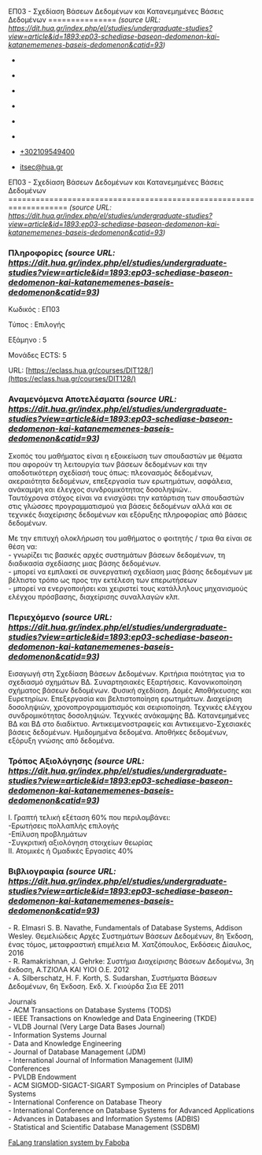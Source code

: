 ΕΠ03 - Σχεδίαση Βάσεων Δεδομένων και Κατανεμημένες Βάσεις Δεδομένων
===============    *(source URL: https://dit.hua.gr/index.php/el/studies/undergraduate-studies?view=article&id=1893:ep03-schediase-baseon-dedomenon-kai-katanememenes-baseis-dedomenon&catid=93)*

*   [](https://www.facebook.com/ditharokopio)
*   [](https://www.youtube.com/channel/UCEHkYirpXF1nSLxDCrfDZ4A)
*   [](https://www.linkedin.com/company/77699385)
*   [](https://www.instagram.com/dithua)

*   [](https://dit.hua.gr/index.php/el/studies/undergraduate-studies)
*   [](https://dit.hua.gr/index.php/en/studies/undergraduate-studies)

*   [+302109549400](tel:+302109549400)
*   [itsec@hua.gr](mailto:itsec@hua.gr)

ΕΠ03 - Σχεδίαση Βάσεων Δεδομένων και Κατανεμημένες Βάσεις Δεδομένων
===================================================================  *(source URL: https://dit.hua.gr/index.php/el/studies/undergraduate-studies?view=article&id=1893:ep03-schediase-baseon-dedomenon-kai-katanememenes-baseis-dedomenon&catid=93)*

### Πληροφορίες  *(source URL: https://dit.hua.gr/index.php/el/studies/undergraduate-studies?view=article&id=1893:ep03-schediase-baseon-dedomenon-kai-katanememenes-baseis-dedomenon&catid=93)*

Κωδικός : ΕΠ03

Τύπος : Επιλογής

Εξάμηνο : 5

Μονάδες ECTS: 5

URL: [https://eclass.hua.gr/courses/DIT128/](https://eclass.hua.gr/courses/DIT128/)

### Αναμενόμενα Αποτελέσματα  *(source URL: https://dit.hua.gr/index.php/el/studies/undergraduate-studies?view=article&id=1893:ep03-schediase-baseon-dedomenon-kai-katanememenes-baseis-dedomenon&catid=93)*

Σκοπός του μαθήματος είναι η εξοικείωση των σπουδαστών με θέματα που αφορούν τη λειτουργία των βάσεων δεδομένων και την αποδοτικότερη σχεδίασή τους όπως: πλεονασμός δεδομένων, ακεραιότητα δεδομένων, επεξεργασία των ερωτημάτων, ασφάλεια, ανάκαμψη και έλεγχος συνδρομικότητας δοσοληψιών..  
Ταυτόχρονα στόχος είναι να ενισχύσει την κατάρτιση των σπουδαστών στις γλώσσες προγραμματισμού για βάσεις δεδομένων αλλά και σε τεχνικές διαχείρισης δεδομένων και εξόρυξης πληροφορίας από βάσεις δεδομένων.  
  
Με την επιτυχή ολοκλήρωση του μαθήματος ο φοιτητής / τρια θα είναι σε θέση να:  
\- γνωρίζει τις βασικές αρχές συστημάτων βάσεων δεδομένων, τη διαδικασία σχεδίασης μιας βάσης δεδομένων.  
\- μπορεί να εμπλακεί σε συνεργατική σχεδίαση μιας βάσης δεδομένων με βέλτιστο τρόπο ως προς την εκτέλεση των επερωτήσεων  
\- μπορεί να ενεργοποιήσει και χειριστεί τους κατάλληλους μηχανισμούς ελέγχου πρόσβασης, διαχείρισης συναλλαγών κλπ.

### Περιεχόμενο  *(source URL: https://dit.hua.gr/index.php/el/studies/undergraduate-studies?view=article&id=1893:ep03-schediase-baseon-dedomenon-kai-katanememenes-baseis-dedomenon&catid=93)*

Eισαγωγή στη Σχεδίαση Βάσεων Δεδομένων. Κριτήρια ποιότητας για το σχεδιασμό σχημάτων ΒΔ. Συναρτησιακές Εξαρτήσεις. Κανονικοποίηση σχήματος βάσεων δεδομένων. Φυσική σχεδίαση. Δομές Αποθήκευσης και Ευρετηρίων. Επεξεργασία και βελτιστοποίηση ερωτημάτων. Διαχείριση δοσοληψιών, χρονοπρογραμματισμός και σειριοποίηση. Τεχνικές ελέγχου συνδρομικότητας δοσοληψιών. Τεχνικές ανάκαμψης ΒΔ. Κατανεμημένες ΒΔ και ΒΔ στο διαδίκτυο. Αντικειμενοστραφείς και Αντικειμενο-Σχεσιακές βάσεις δεδομένων. Ημιδομημένα δεδομένα. Αποθήκες δεδομένων, εξόρυξη γνώσης από δεδομένα.

### Τρόπος Αξιολόγησης  *(source URL: https://dit.hua.gr/index.php/el/studies/undergraduate-studies?view=article&id=1893:ep03-schediase-baseon-dedomenon-kai-katanememenes-baseis-dedomenon&catid=93)*

Ι. Γραπτή τελική εξέταση 60% που περιλαμβάνει:  
\-Ερωτήσεις πολλαπλής επιλογής  
\-Επίλυση προβλημάτων  
\-Συγκριτική αξιολόγηση στοιχείων θεωρίας  
ΙΙ. Ατομικές ή Ομαδικές Εργασίες 40%

### Βιβλιογραφία  *(source URL: https://dit.hua.gr/index.php/el/studies/undergraduate-studies?view=article&id=1893:ep03-schediase-baseon-dedomenon-kai-katanememenes-baseis-dedomenon&catid=93)*

\- R. Elmasri S. B. Navathe, Fundamentals of Database Systems, Addison Wesley. Θεμελιώδεις Αρχές Συστημάτων Βάσεων Δεδομένων, 8η Έκδοση, ένας τόμος, μεταφραστική επιμέλεια M. Χατζόπουλος, Εκδόσεις Δίαυλος, 2016  
\- R. Ramakrishnan, J. Gehrke: Συστήμα Διαχείρισης Βάσεων Δεδομένω, 3η έκδοση, A.TΖΙΟΛΑ KAI YIOI O.E. 2012  
\- A. Silberschatz, H. F. Korth, S. Sudarshan, Συστήματα Βάσεων Δεδομένων, 6η Έκδοση. Εκδ. Χ. Γκιούρδα Σια ΕΕ 2011

Journals  
\- ACM Transactions on Database Systems (TODS)  
\- IEEE Transactions on Knowledge and Data Engineering (TKDE)  
\- VLDB Journal (Very Large Data Bases Journal)  
\- Information Systems Journal  
\- Data and Knowledge Engineering  
\- Journal of Database Management (JDM)  
\- International Journal of Information Management (IJIM)  
Conferences  
\- PVLDB Endowment  
\- ACM SIGMOD-SIGACT-SIGART Symposium on Principles of Database Systems  
\- International Conference on Database Theory  
\- International Conference on Database Systems for Advanced Applications  
\- Advances in Databases and Information Systems (ADBIS)  
\- Statistical and Scientific Database Management (SSDBM)

[FaLang translation system by Faboba](http://www.faboba.com/ "Faboba : Création de composantJoomla")

[](https://dit.hua.gr/index.php/el/studies/undergraduate-studies?view=article&id=1893:ep03-schediase-baseon-dedomenon-kai-katanememenes-baseis-dedomenon&catid=93#)
